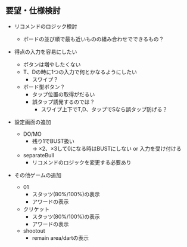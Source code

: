 ## 要望・仕様検討

- リコメンドのロジック検討
  - ボードの並び順で最も近いものの組み合わせでできるもの？

- 得点の入力を容易にしたい
  - ボタンは増やしたくない
  - T、Dの時に1つの入力で何とかなるようにしたい
    - スワイプ？
  - ボード型ボタン？
    - タップ位置の取得がだるい
    - 誤タップ誘発するのでは？
      - スワイプ上下でT,D、タップでSなら誤タップ防げる？

- 設定画面の追加
  - DO/MO
    - 残り1でBUST扱い  
    → ×2、×3して0になる時はBUSTにしない or 入力を受け付ける
  - separateBull
    - リコメンドのロジックを変更する必要あり

- その他ゲームの追加
  - 01
    - スタッツ(80%/100%)の表示
    - アワードの表示
  - クリケット
    - スタッツ(80%/100%)の表示
    - アワードの表示
  - shootout
    - remain area/dartの表示
 
